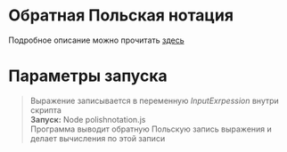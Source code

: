 # Обратная Польская нотация
Подробное описание можно прочитать [здесь](https://ru.wikipedia.org/wiki/Обратная_польская_запись)
# Параметры запуска
> Выражение записывается в переменную *InputExrpession* внутри скрипта\
> **Запуск:** Node polishnotation.js\
> Программа выводит обратную Польскую запись выражения и делает вычисления по этой записи
